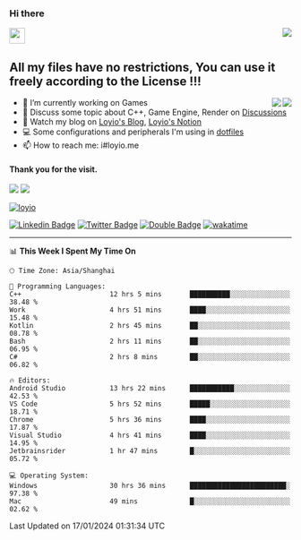<h3 align="left">Hi there</h3>
<img src='https://em-content.zobj.net/source/animated-noto-color-emoji/356/waving-hand_light-skin-tone_1f44b-1f3fb_1f3fb.gif' width='28' />
<a align="right" href="https://github.com/loyio/loyio/blob/master/STAR/README.md"><img align="right" src="https://img.shields.io/badge/LOYIO-STAR-green" /></a>

## All my files have no restrictions, You can use it freely according to the License !!!

<a href="https://github.com/loyio#gh-light-mode-only">
     <img align="right"  src="https://loy-readme.vercel.app/api/top-langs/?username=loyio&langs_count=6&hide=css,html,jupyter%20notebook" />
</a>

<a href="https://github.com/loyio#gh-dark-mode-only">
  <img align="right"  src="https://loy-readme.vercel.app/api/top-langs/?username=loyio&langs_count=6&theme=slateorange&hide=css,html,jupyter%20notebook" />
</a>



- 🔭 I’m currently working on Games
- 💬 Discuss some topic about C++, Game Engine, Render on [Discussions](https://github.com/loyio/loyio/discussions)
- 📔 Watch my blog on [Loyio's Blog](https://loyio.me), [Loyio's Notion](https://loyio.notion.site/loyio/Loyio-s-Dashboard-2f56bd29222a445ea9d9e8802a1ac83b)
- 💻 Some configurations and peripherals I'm using in [dotfiles](https://github.com/loyio/dotfiles)
- 📫 How to reach me: i#loyio.me


#### Thank you for the visit.
<img src="http://profile-counter.glitch.me/loyio/count.svg" />

<img src="https://loy-readme.vercel.app/api?username=loyio&show_icons=true&hide=stars&include_all_commits=true&hide_title=true&theme=slateorange" />

     

[![loyio](https://github-profile-trophy.vercel.app/?username=loyio&theme=onedark&column=4)](https://github.com/loyio)

[![Linkedin Badge](https://img.shields.io/badge/-@loyio-0077b5?style=flat-square&logo=Linkedin&logoColor=white&labelColor=0077b5&link=https://www.linkedin.com/in/loyio-hex-363172158/)](https://www.linkedin.com/in/loyio-hex-363172158/)
[![Twitter Badge](https://img.shields.io/badge/-@loyiome-000000?style=flat-square&labelColor=000000&logo=x&logoColor=white&link=https://twitter.com/loyiome)](https://twitter.com/loyiome)
[![Double Badge](https://img.shields.io/badge/@loyio-007722?style=flat&logo=Douban&logoColor=white)](https://www.douban.com/people/susmote)
[![wakatime](https://wakatime.com/badge/user/c0ddc104-5a20-41d1-ab9a-c4d9ea20a4d9.svg)](https://wakatime.com/@c0ddc104-5a20-41d1-ab9a-c4d9ea20a4d9)

-------
<!--START_SECTION:waka-->
📊 **This Week I Spent My Time On** 

```text
🕑︎ Time Zone: Asia/Shanghai

💬 Programming Languages: 
C++                      12 hrs 5 mins       ██████████░░░░░░░░░░░░░░░   38.48 % 
Work                     4 hrs 51 mins       ████░░░░░░░░░░░░░░░░░░░░░   15.48 % 
Kotlin                   2 hrs 45 mins       ██░░░░░░░░░░░░░░░░░░░░░░░   08.78 % 
Bash                     2 hrs 11 mins       ██░░░░░░░░░░░░░░░░░░░░░░░   06.95 % 
C#                       2 hrs 8 mins        ██░░░░░░░░░░░░░░░░░░░░░░░   06.82 % 

🔥 Editors: 
Android Studio           13 hrs 22 mins      ███████████░░░░░░░░░░░░░░   42.53 % 
VS Code                  5 hrs 52 mins       █████░░░░░░░░░░░░░░░░░░░░   18.71 % 
Chrome                   5 hrs 36 mins       ████░░░░░░░░░░░░░░░░░░░░░   17.87 % 
Visual Studio            4 hrs 41 mins       ████░░░░░░░░░░░░░░░░░░░░░   14.95 % 
Jetbrainsrider           1 hr 47 mins        █░░░░░░░░░░░░░░░░░░░░░░░░   05.72 % 

💻 Operating System: 
Windows                  30 hrs 36 mins      ████████████████████████░   97.38 % 
Mac                      49 mins             █░░░░░░░░░░░░░░░░░░░░░░░░   02.62 % 
```


 Last Updated on 17/01/2024 01:31:34 UTC
<!--END_SECTION:waka-->
